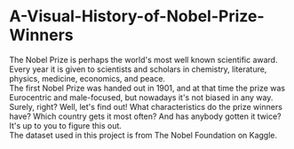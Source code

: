 # A-Visual-History-of-Nobel-Prize-Winners
The Nobel Prize is perhaps the world's most well known scientific award. <br>
Every year it is given to scientists and scholars in chemistry, literature, physics, medicine, economics, and peace. <br>
The first Nobel Prize was handed out in 1901, and at that time the prize was Eurocentric and male-focused, but nowadays it's not biased in any way. <br>
Surely, right?  Well, let's find out! What characteristics do the prize winners have? Which country gets it most often? And has anybody gotten it twice? It's up to you to figure this out. <br>
The dataset used in this project is from The Nobel Foundation on Kaggle.
